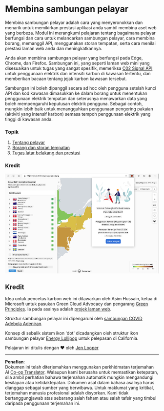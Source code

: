 <!--
CO_OP_TRANSLATOR_METADATA:
{
  "original_hash": "b121a279a6ab39878491f3e572673515",
  "translation_date": "2025-08-27T22:16:14+00:00",
  "source_file": "5-browser-extension/README.md",
  "language_code": "ms"
}
-->
# Membina sambungan pelayar

Membina sambungan pelayar adalah cara yang menyeronokkan dan menarik untuk memikirkan prestasi aplikasi anda sambil membina aset web yang berbeza. Modul ini merangkumi pelajaran tentang bagaimana pelayar berfungsi dan cara untuk melancarkan sambungan pelayar, cara membina borang, memanggil API, menggunakan storan tempatan, serta cara menilai prestasi laman web anda dan meningkatkannya.

Anda akan membina sambungan pelayar yang berfungsi pada Edge, Chrome, dan Firefox. Sambungan ini, yang seperti laman web mini yang disesuaikan untuk tugas yang sangat spesifik, memeriksa [C02 Signal API](https://www.co2signal.com) untuk penggunaan elektrik dan intensiti karbon di kawasan tertentu, dan memberikan bacaan tentang jejak karbon kawasan tersebut.

Sambungan ini boleh dipanggil secara ad hoc oleh pengguna setelah kunci API dan kod kawasan dimasukkan ke dalam borang untuk menentukan penggunaan elektrik tempatan dan seterusnya menawarkan data yang boleh mempengaruhi keputusan elektrik pengguna. Sebagai contoh, mungkin lebih baik untuk menangguhkan penggunaan pengering pakaian (aktiviti yang intensif karbon) semasa tempoh penggunaan elektrik yang tinggi di kawasan anda.

### Topik

1. [Tentang pelayar](1-about-browsers/README.md)
2. [Borang dan storan tempatan](2-forms-browsers-local-storage/README.md)
3. [Tugas latar belakang dan prestasi](3-background-tasks-and-performance/README.md)

### Kredit

![sambungan pelayar berwarna hijau](../../../translated_images/extension-screenshot.0e7f5bfa110e92e3875e1bc9405edd45a3d2e02963e48900adb91926a62a5807.ms.png)

## Kredit

Idea untuk pencetus karbon web ini ditawarkan oleh Asim Hussain, ketua di Microsoft untuk pasukan Green Cloud Advocacy dan pengarang [Green Principles](https://principles.green/). Ia pada asalnya adalah [projek laman web](https://github.com/jlooper/green).

Struktur sambungan pelayar ini dipengaruhi oleh [sambungan COVID Adebola Adeniran](https://github.com/onedebos/covtension).

Konsep di sebalik sistem ikon 'dot' dicadangkan oleh struktur ikon sambungan pelayar [Energy Lollipop](https://energylollipop.com/) untuk pelepasan di California.

Pelajaran ini ditulis dengan ♥️ oleh [Jen Looper](https://www.twitter.com/jenlooper)

---

**Penafian**:  
Dokumen ini telah diterjemahkan menggunakan perkhidmatan terjemahan AI [Co-op Translator](https://github.com/Azure/co-op-translator). Walaupun kami berusaha untuk memastikan ketepatan, sila ambil perhatian bahawa terjemahan automatik mungkin mengandungi kesilapan atau ketidaktepatan. Dokumen asal dalam bahasa asalnya harus dianggap sebagai sumber yang berwibawa. Untuk maklumat yang kritikal, terjemahan manusia profesional adalah disyorkan. Kami tidak bertanggungjawab atas sebarang salah faham atau salah tafsir yang timbul daripada penggunaan terjemahan ini.